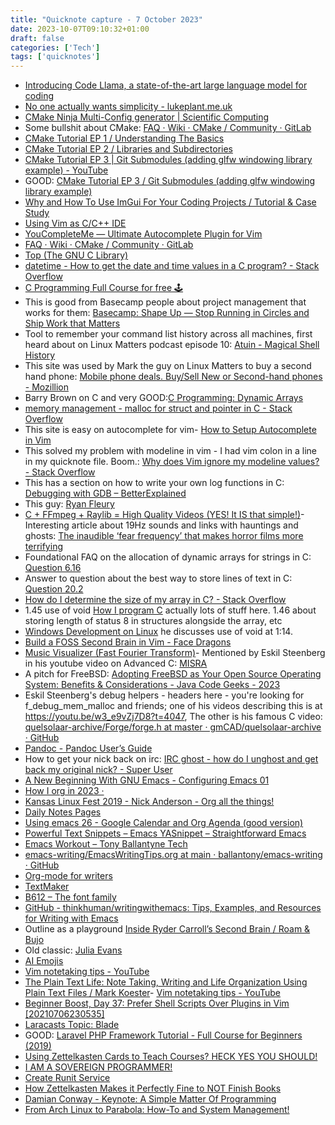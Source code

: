 ```yaml
---
title: "Quicknote capture - 7 October 2023"
date: 2023-10-07T09:10:32+01:00
draft: false
categories: ['Tech']
tags: ['quicknotes']
---
```


- [Introducing Code Llama, a state-of-the-art large language model for coding](https://ai.meta.com/blog/code-llama-large-language-model-coding/? )
- [No one actually wants simplicity - lukeplant.me.uk](https://lukeplant.me.uk/blog/posts/no-one-actually-wants-simplicity/? )
- [CMake Ninja Multi-Config generator | Scientific Computing](https://www.scivision.dev/cmake-ninja-multi-config/)
- Some bullshit about CMake: [FAQ · Wiki · CMake / Community · GitLab](https://gitlab.kitware.com/cmake/community/-/wikis/FAQ#out-of-source-build-trees)
- [CMake Tutorial EP 1 / Understanding The Basics](https://www.youtube.com/watch?v=nlKcXPUJGwA )
- [CMake Tutorial EP 2 / Libraries and Subdirectories](https://www.youtube.com/watch?v=kEGQKzhciKc )
- [CMake Tutorial EP 3 | Git Submodules (adding glfw windowing library example) - YouTube](https://www.youtube.com/watch?v=ED-WUk440qc&list=PLalVdRk2RC6o5GHu618ARWh0VO0bFlif4&index=3)
- GOOD: [CMake Tutorial EP 3 / Git Submodules (adding glfw windowing library example)](https://www.youtube.com/watch?v=ED-WUk440qc )
- [Why and How To Use ImGui For Your Coding Projects / Tutorial & Case Study](https://www.youtube.com/watch?v=U1BnzWX194Q )
- [Using Vim as C/C++ IDE](https://oleksii.shmalko.com/2014/using-vim-as-c-cpp-ide/)
- [YouCompleteMe — Ultimate Autocomplete Plugin for Vim](https://oleksii.shmalko.com/2014/youcompleteme-ultimate-autocomplete-plugin-for-vim/)
- [FAQ · Wiki · CMake / Community · GitLab](https://gitlab.kitware.com/cmake/community/-/wikis/FAQ)
- [Top (The GNU C Library)](https://www.gnu.org/software/libc/manual/html_node/index.html#SEC_Contents)
- [datetime - How to get the date and time values in a C program? - Stack Overflow](https://stackoverflow.com/questions/1442116/how-to-get-the-date-and-time-values-in-a-c-program)
- [C Programming Full Course for free 🕹️](https://www.youtube.com/watch?v=87SH2Cn0s9A )
- This is good from Basecamp people about project management that works for them: [Basecamp: Shape Up — Stop Running in Circles and Ship Work that Matters](https://basecamp.com/books/shapeup)
- Tool to remember your command list history across all machines, first heard about on Linux Matters podcast episode 10: [Atuin - Magical Shell History](https://atuin.sh/)
- This site was used by Mark the guy on Linux Matters to buy a second hand phone: [Mobile phone deals. Buy/Sell New or Second-hand phones - Mozillion](https://www.mozillion.com/)
- Barry Brown on C and very GOOD:[C Programming: Dynamic Arrays](https://youtube.com/live/a_fyzgsQ_v4?si=w5zsI239iIjCTGPx )
- [memory management - malloc for struct and pointer in C - Stack Overflow](https://stackoverflow.com/questions/14768230/malloc-for-struct-and-pointer-in-c )
- This site is easy on autocomplete for vim- [How to Setup Autocomplete in Vim](https://linuxhandbook.com/vim-auto-complete/)
- This solved my problem with modeline in vim - I had vim colon in a line in my quicknote file. Boom.: [Why does Vim ignore my modeline values? - Stack Overflow](https://stackoverflow.com/questions/4590191/why-does-vim-ignore-my-modeline-values/41994024#41994024)
- This has a section on how to write your own log functions in C: [Debugging with GDB &#8211; BetterExplained](https://betterexplained.com/articles/debugging-with-gdb/)
- This guy: [Ryan Fleury](https://www.rfleury.com/p/commentary-table-of-contents)
- [C + FFmpeg + Raylib = High Quality Videos (YES! It IS that simple!)](https://www.youtube.com/watch?v=0To1aYglVHE )- Interesting article about 19Hz sounds and links with hauntings and ghosts: [The inaudible ‘fear frequency’ that makes horror films more terrifying](https://www.telegraph.co.uk/films/0/ghost-fear-frequency-infrasound-horror-movies/)
- Foundational FAQ on the allocation of dynamic arrays for strings in C: [Question 6.16](https://c-faq.com/aryptr/dynmuldimary.html)
- Answer to question about the best way to store lines of text in C: [Question 20.2](https://c-faq.com/misc/ragged.html)
- [How do I determine the size of my array in C? - Stack Overflow](https://stackoverflow.com/questions/37538/how-do-i-determine-the-size-of-my-array-in-c )
- 1.45 use of void [How I program C](https://www.youtube.com/watch?v=443UNeGrFoM ) actually lots of stuff here. 1.46 about storing length of status 8 in structures alongside the array, etc
- [Windows Development on Linux](https://www.youtube.com/watch?v=EB96Auoag6g ) he discusses use of void at 1:14.
- [Build a FOSS Second Brain in Vim - Face Dragons](https://facedragons.com/foss/build-a-foss-second-brain-in-vim/?utm_source=twitter&utm_medium=social&utm_campaign=ReviveOldPost)
- [Music Visualizer (Fast Fourier Transform)](https://www.youtube.com/watch?v=Xdbk1Pr5WXU )- Mentioned by Eskil Steenberg in his youtube video on Advanced C: [MISRA](https://misra.org.uk/misra-c/)
- A pitch for FreeBSD: [Adopting FreeBSD as Your Open Source Operating System: Benefits &amp; Considerations - Java Code Geeks - 2023](https://www.javacodegeeks.com/2023/09/adopting-freebsd-as-your-open-source-operating-system-benefits-considerations.html)
- Eskil Steenberg's debug helpers - headers here - you're looking for f_debug_mem_malloc and friends; one of his videos describing this is at https://youtu.be/w3_e9vZj7D8?t=4047, The other is his famous C video: [quelsolaar-archive/Forge/forge.h at master · gmCAD/quelsolaar-archive · GitHub](https://github.com/gmCAD/quelsolaar-archive/blob/master/Forge/forge.h#L66)
- [Pandoc - Pandoc User’s Guide](https://pandoc.org/MANUAL.html#extension-implicit_header_references)
- How to get your nick back on irc: [IRC ghost - how do I unghost and get back my original nick? - Super User](https://superuser.com/questions/474001/irc-ghost-how-do-i-unghost-and-get-back-my-original-nick)
- [A New Beginning With GNU Emacs - Configuring Emacs 01](https://www.youtube.com/watch?v=d1fgypEiQkE )
- [How I org in 2023 ·](https://cmdln.org/2023/03/25/how-i-org-in-2023/ )
- [Kansas Linux Fest 2019 - Nick Anderson - Org all the things!](https://www.youtube.com/watch?v=PE4eGkIQycc )
- [Daily Notes Pages](https://maggieappleton.com/daily-notes )
- [Using emacs 26 - Google Calendar and Org Agenda (good version)](https://www.youtube.com/watch?v=vO_RF2dK7M0 )
- [Powerful Text Snippets – Emacs YASnippet – Straightforward Emacs](https://www.youtube.com/watch?v=W-bRZlseNm0 )
- [Emacs Workout &#8211; Tony Ballantyne Tech](https://tech.tonyballantyne.com/emacs-workout/emacs-workout/)
- [emacs-writing/EmacsWritingTips.org at main · ballantony/emacs-writing · GitHub](https://github.com/ballantony/emacs-writing/blob/main/EmacsWritingTips.org)
- [Org-mode for writers](https://viktorbengtsson.com/blog/org-mode-for-writers/)
- [TextMaker](https://www.softmaker.com/en/softmaker-office-textmaker)
- [B612 – The font family](https://b612-font.com/ )
- [GitHub - thinkhuman/writingwithemacs: Tips, Examples, and Resources for Writing with Emacs](https://github.com/thinkhuman/writingwithemacs/)
- Outline as a playground [Inside Ryder Carroll’s Second Brain / Roam & Bujo](https://www.youtube.com/watch?v=FeZ4rXHEzrU )
- Old classic: [Julia Evans](https://jvns.ca/ )
- [AI Emojis](https://emoji.fly.dev/? )
- [Vim notetaking tips - YouTube](https://m.youtube.com/watch?v=wh_WGWii7UE&feature=youtu.be )
- [The Plain Text Life: Note Taking, Writing and Life Organization Using Plain Text Files / Mark Koester](http://www.markwk.com/plain-text-life.html )- [Vim notetaking tips - YouTube](https://www.youtube.com/watch?app=desktop&v=wh_WGWii7UE&feature=youtu.be)
- [Beginner Boost, Day 37: Prefer Shell Scripts Over Plugins in Vim \[20210706230535\]](https://www.youtube.com/watch?v=2o3URIxG3Zs )
- [Laracasts Topic: Blade](https://laracasts.com/topics/blade )
- GOOD: [Laravel PHP Framework Tutorial - Full Course for Beginners (2019)](https://www.youtube.com/watch?v=ImtZ5yENzgE )
- [Using Zettelkasten Cards to Teach Courses? HECK YES YOU SHOULD!](https://www.youtube.com/watch?v=2H2kL1Grohw )
- [I AM A SOVEREIGN PROGRAMMER!](https://www.youtube.com/watch?v=3o3uUOkcGqA )
- [Create Runit Service](https://www.youtube.com/watch?v=dVG_3hPm5G4 )
- [How Zettelkasten Makes it Perfectly Fine to NOT Finish Books](https://www.youtube.com/watch?v=IonpzGuTwYg )
- [Damian Conway - Keynote: A Simple Matter Of Programming](https://www.youtube.com/watch?v=fVnmYzJfy5s )
- [From Arch Linux to Parabola: How-To and System Management!](https://www.youtube.com/watch?v=4Jx-5Zp28VQ )

